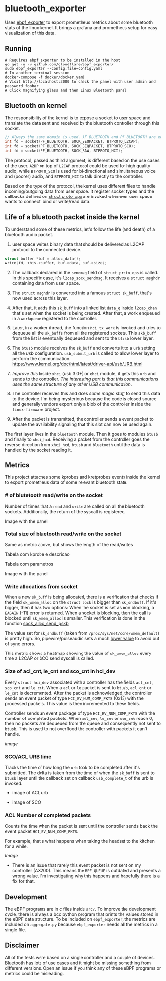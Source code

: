 # bluetooth_exporter

Uses [ebpf_exporter](_site_) to export prometheus metrics about some bluetooth stats of the linux kernel.
It brings a grafana and prometheus setup for easy visualization of this data.

## Running

```shell
# Requires ebpf_exporter to be installed in the host
go get -u -v github.com/cloudflare/ebpf_exporter/
sudo ebpf_exporter --config.file=config.yaml
# In another terminal session
docker-compose -f docker/docker.yaml
# Visit http://localhost:3000 to check the panel with user admin and password foobar
# Click magnifying glass and then Linux Bluetooth panel
```

## Bluetooth on kernel
The responsibility of the kernel is to expose a socket to user space and translate the data sent and received by the bluetooth controller through this socket.
``` c
// Always the same domain is used. AF_BLUETOOTH and PF_BLUETOOTH are equivalent
int fd = socket(PF_BLUETOOTH, SOCK_SEQPACKET, BTPROTO_L2CAP);
int fd = socket(PF_BLUETOOTH, SOCK_SEQPACKET, BTPROTO_SCO);
int fd = socket(PF_BLUETOOTH, SOCK_RAW, BTPROTO_HCI);
```
The protocol, passed as third argument, is different based on the use cases of the user.
`A2DP` on top of `L2CAP` protocol could be used for high quality audio, while `BTPROTO_SCO` is used
for bi-directional and simultaneous voice and (poorer) audio,
and `BTPROTO_HCI` to talk directly to the controller.

Based on the type of the protocol, the kernel uses different files to handle incoming/outgoing data from user space.
It register socket types and the callbacks defined on [struct proto_ops](https://github.com/torvalds/linux/search?q=path%3Anet%2Fbluetooth+proto_ops) are invoked whenever user space wants to connect, bind or write/read data.

## Life of a bluetooth packet inside the kernel
To understand some of these metrics, let's follow the life (and death) of a bluetooth audio packet.

1. user space writes binary data that should be delivered as L2CAP protocol to the connected device.
``` c
struct buffer *buf = alloc_data();
write(fd, this->buffer, buf->data, buf->size);
```

2. The callback declared in the `sendmsg` field of `struct proto_ops` is called. In this specific case, it's `l2cap_sock_sendmsg`.
It receives a `struct msghdr` containing data from user space.

3. The `struct msghdr` is converted into a famous `struct sk_buff`, that's now used across this layer.

4. After that, it adds this `sk_buff` into a linked list `data_q` inside `l2cap_chan` that's set when the socket is being created. After that, a work enqueued in a `workqueue` registered to the controller.

5. Later, in a worker thread, the function `hci_tx_work` is invoked and tries to dequeue all the `sk_buffs` from all the registered sockets. This `skb_buff` from the list is eventually dequeued and sent to the `btusb` lower layer.

6. The `btusb` module receives the `sk_buff` and converts it to a `urb` setting all the _usb_ configuration. `usb_submit_urb` is called to allow lower layer to perform the communication.
https://www.kernel.org/doc/html/latest/driver-api/usb/URB.html

7. _Improve this_ Inside `xhci` (usb 3.0+) or `ehci` module, it gets this `urb` and sends to the controller.
_The interesting part is that this communications uses the same structure of any other USB communication_.

8. The controller receives this and does *some magic stuff*  to send this data to the device.
I'm being mysterious because the code is closed source and generally vendors export only a blob of the controller inside the `linux-firmware` project.

9. After the packet is transmitted, the controller sends a event packet to update the availability signaling that this slot can now be used again.

The first layer lives in the `bluetooth` module. Then it goes to modules `btusb` and finally to `xhci_hcd`.
Receiving a packet from the controller goes the reverse direction from `xhci_hcd`, `btusb` and `bluetooth` until the data is handled by the socket reading it.

## Metrics
This project attaches some kprobes and kretprobes events inside the kernel to export prometheus data of some relevant bluetooth state.

### # of blutetooth read/write on the socket
Number of times that a `read` and `write` are called on all the bluetooth sockets.
Additionally, the return of the syscall is registered.

Image with the panel

### Total size of bluetooth read/write on the socket
Same as metric above, but shows the length of the read/writes

Tabela com kprobe e descricao

Tabela com parametros

Image with the panel


### Write allocations from socket
When a new `sk_buff` is being allocated, there is a verification that checks if the field `sk_wmem_alloc` on the `struct sock` is bigger than `sk_sndbuff`. If it's bigger, then it has two options:
When the socket is set as non blocking, a `EAGAIN` (-11) error is returned.
When a socket is blocking, then the call is blocked until `sk_wmem_alloc` is smaller.
This verification is done in the function [sock_alloc_send_pskb](https://github.com/torvalds/linux/blob/v5.13/net/core/sock.c#L2334)

The value set for `sk_sndbuff` (taken from `/proc/sys/net/core/wmem_default`) is pretty high.
So, pipewire/pulseaudio sets a much [lower value](https://github.com/pulseaudio/pulseaudio/blob/bea3fa7d21fdf7d90b73270e836bfffb41cc6fdc/src/modules/bluetooth/module-bluez5-device.c#L547) to avoid out of sync errors.

This metric shows a heatmap showing the value of `sk_wmem_alloc` every time a L2CAP or SCO send syscall is called.

### Size of acl_cnt, le_cnt and sco_cnt in hci_dev
Every `struct hci_dev` associated with a controller has the fields `acl_cnt`, `sco_cnt` and `le_cnt`.
When a `acl` or `le` packet is sent to `btusb`, `acl_cnt` or `le_cnt` is decremented.
After the packet is acknowledged, the controller sends an event packet of type `HCI_EV_NUM_COMP_PKTS` (0x13) with the processed packets. This value is then incremented to these fields.

Controller sends an event package of type `HCI_EV_NUM_COMP_PKTS` with the number of completed packets.
When `acl_cnt`, `le_cnt` or `sco_cnt` reach 0, then no packets are dequeued from the queue and consequently not sent to `btusb`. This is used to not overflood the controller with packets it can't handle.

_image_

### SCO/ACL URB time
Tracks the time of how long the `urb` took to be completed after it's submitted.
The delta is taken from the time of when the `sk_buff` is sent to `btusb` layer until the callback set on callback `usb_complete_t` of the urb is invoked.

- image of ACL urb

- image of SCO

### ACL Number of completed packets
Counts the time when the packet is sent until the controller sends back the event packet `HCI_EV_NUM_COMP_PKTS`.

For example, that's what happens when taking the headset to the kitchen for a while.

_Image_

- There is an issue that rarely this event packet is not sent on my controller (AX200). 
This means the `BPF_QUEUE` is outdated and presents a wrong value.
I'm investigating why this happens and hopefully there is a fix for that.


## Development
The eBPF programs are in c files inside `src/`.
To improve the development cycle, there is always a bcc python program that prints the values stored in the eBPF data structure.
To be included on `ebpf_exporter`, the metrics are included on `aggregate.py` because `ebpf_exporter` needs all the metrics in a single file.

## Disclaimer
All of the tests were based on a single controller and a couple of devices.
Bluetooth has lots of use cases and it might be missing something from different versions.
Open an issue if you think any of these eBPF programs or metrics could be misleading.
